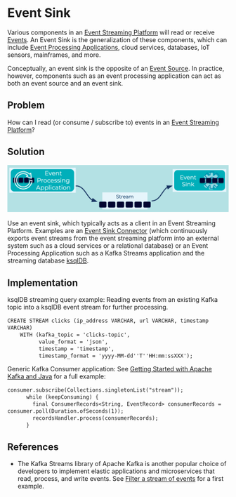 # Event Sink
Various components in an [Event Streaming Platform](../event-stream/event-streaming-platform.md) will read or receive [Events](../event/event.md). An Event Sink is the generalization of these components, which can include [Event Processing Applications](../event-processing/event-processing-application.md), cloud services, databases, IoT sensors, mainframes, and more.

Conceptually, an event sink is the opposite of an [Event Source](../event-source/event-source.md). In practice, however, components such as an event processing application can act as both an event source and an event sink.

## Problem
How can I read (or consume / subscribe to) events in an [Event Streaming Platform](../event-stream/event-streaming-platform.md)?

## Solution

![event-sink](../img/event-sink.png)

Use an event sink, which typically acts as a client in an Event Streaming Platform. Examples are an [Event Sink Connector](event-sink-connector.md) (which continuously exports event streams from the event streaming platform into an external system such as a cloud services or a relational database) or an Event Processing Application such as a Kafka Streams application and the streaming database [ksqlDB](https://ksqldb.io/).

## Implementation

ksqlDB streaming query example: Reading events from an existing Kafka topic into a ksqlDB event stream for further processing.
```
CREATE STREAM clicks (ip_address VARCHAR, url VARCHAR, timestamp VARCHAR)
    WITH (kafka_topic = 'clicks-topic',
          value_format = 'json',
          timestamp = 'timestamp',
          timestamp_format = 'yyyy-MM-dd''T''HH:mm:ssXXX');
```

Generic Kafka Consumer application: See [Getting Started with Apache Kafka and Java](link.tbd) for a full example: 
```
consumer.subscribe(Collections.singletonList("stream"));
      while (keepConsuming) { 
        final ConsumerRecords<String, EventRecord> consumerRecords = consumer.poll(Duration.ofSeconds(1));  
        recordsHandler.process(consumerRecords); 
      }
```

## References
* The Kafka Streams library of Apache Kafka is another popular choice of developers to implement elastic applications and microservices that read, process, and write events. See [Filter a stream of events](https://kafka-tutorials.confluent.io/filter-a-stream-of-events/confluent.html) for a first example.
